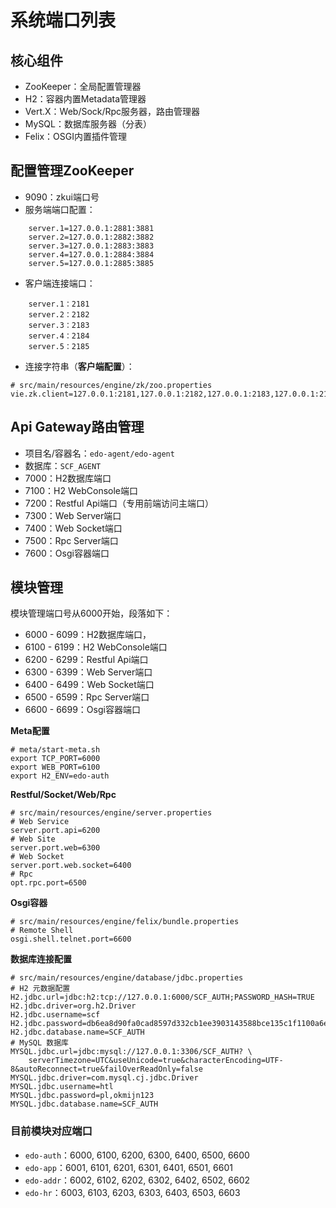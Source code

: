 # 系统端口列表

## 核心组件

* ZooKeeper：全局配置管理器
* H2：容器内置Metadata管理器
* Vert.X：Web/Sock/Rpc服务器，路由管理器
* MySQL：数据库服务器（分表）
* Felix：OSGI内置插件管理

## 配置管理ZooKeeper

* 9090：zkui端口号
* 服务端端口配置：

```
    server.1=127.0.0.1:2881:3881
    server.2=127.0.0.1:2882:3882
    server.3=127.0.0.1:2883:3883
    server.4=127.0.0.1:2884:3884
    server.5=127.0.0.1:2885:3885
```
* 客户端连接端口：

```
    server.1：2181
    server.2：2182
    server.3：2183
    server.4：2184
    server.5：2185
```
* 连接字符串（**客户端配置**）：

```
# src/main/resources/engine/zk/zoo.properties
vie.zk.client=127.0.0.1:2181,127.0.0.1:2182,127.0.0.1:2183,127.0.0.1:2184,127.0.0.1:2185
```

## Api Gateway路由管理

* 项目名/容器名：```edo-agent/edo-agent```
* 数据库：```SCF_AGENT```
* 7000：H2数据库端口
* 7100：H2 WebConsole端口
* 7200：Restful Api端口（专用前端访问主端口）
* 7300：Web Server端口
* 7400：Web Socket端口
* 7500：Rpc Server端口
* 7600：Osgi容器端口

## 模块管理

模块管理端口号从6000开始，段落如下：

* 6000 - 6099：H2数据库端口，
* 6100 - 6199：H2 WebConsole端口
* 6200 - 6299：Restful Api端口
* 6300 - 6399：Web Server端口
* 6400 - 6499：Web Socket端口
* 6500 - 6599：Rpc Server端口
* 6600 - 6699：Osgi容器端口

**Meta配置**

```
# meta/start-meta.sh
export TCP_PORT=6000
export WEB_PORT=6100
export H2_ENV=edo-auth
```

**Restful/Socket/Web/Rpc**

```
# src/main/resources/engine/server.properties
# Web Service
server.port.api=6200
# Web Site
server.port.web=6300
# Web Socket
server.port.web.socket=6400
# Rpc
opt.rpc.port=6500
```

**Osgi容器**

```
# src/main/resources/engine/felix/bundle.properties
# Remote Shell
osgi.shell.telnet.port=6600
```

**数据库连接配置**

```
# src/main/resources/engine/database/jdbc.properties
# H2 元数据配置
H2.jdbc.url=jdbc:h2:tcp://127.0.0.1:6000/SCF_AUTH;PASSWORD_HASH=TRUE
H2.jdbc.driver=org.h2.Driver
H2.jdbc.username=scf
H2.jdbc.password=db6ea8d90fa0cad8597d332cb1ee3903143588bce135c1f1100a6e62c523dd70
H2.jdbc.database.name=SCF_AUTH
# MySQL 数据库
MYSQL.jdbc.url=jdbc:mysql://127.0.0.1:3306/SCF_AUTH? \
	serverTimezone=UTC&useUnicode=true&characterEncoding=UTF-8&autoReconnect=true&failOverReadOnly=false
MYSQL.jdbc.driver=com.mysql.cj.jdbc.Driver
MYSQL.jdbc.username=htl
MYSQL.jdbc.password=pl,okmijn123
MYSQL.jdbc.database.name=SCF_AUTH
```

### 目前模块对应端口

* `edo-auth`：6000, 6100, 6200, 6300, 6400, 6500, 6600
* `edo-app`：6001, 6101, 6201, 6301, 6401, 6501, 6601
* `edo-addr`：6002, 6102, 6202, 6302, 6402, 6502, 6602
* `edo-hr`：6003, 6103, 6203, 6303, 6403, 6503, 6603
